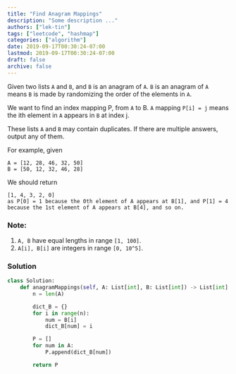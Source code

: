 ```yaml
---
title: "Find Anagram Mappings"
description: "Some description ..."
authors: ["lek-tin"]
tags: ["leetcode", "hashmap"]
categories: ["algorithm"]
date: 2019-09-17T00:30:24-07:00
lastmod: 2019-09-17T00:30:24-07:00
draft: false
archive: false
---
```

Given two lists `A` and `B`, and `B` is an anagram of `A`. `B` is an anagram of `A` means `B` is made by randomizing the order of the elements in `A`.  

We want to find an index mapping P, from `A` to B. `A` mapping `P[i] = j` means the ith element in `A` appears in `B` at index j.  

These lists `A` and `B` may contain duplicates. If there are multiple answers, output any of them.  

For example, given
```
A = [12, 28, 46, 32, 50]
B = [50, 12, 32, 46, 28]
```
We should return
```
[1, 4, 3, 2, 0]
as P[0] = 1 because the 0th element of A appears at B[1], and P[1] = 4 because the 1st element of A appears at B[4], and so on.
```
### Note:
1. `A, B` have equal lengths in range `[1, 100]`.
2. `A[i], B[i]` are integers in range `[0, 10^5]`.

### Solution
```python
class Solution:
    def anagramMappings(self, A: List[int], B: List[int]) -> List[int]:
        n = len(A)

        dict_B = {}
        for i in range(n):
            num = B[i]
            dict_B[num] = i

        P = []
        for num in A:
            P.append(dict_B[num])

        return P
```